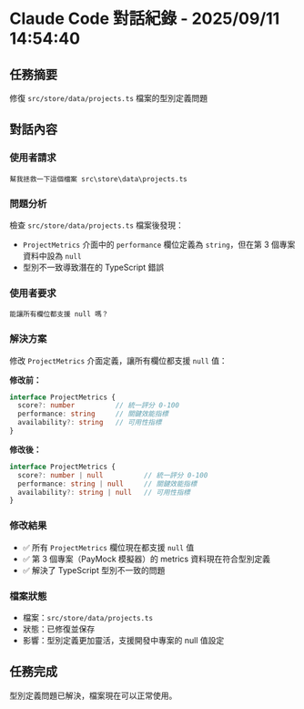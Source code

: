 # Claude Code 對話紀錄 - 2025/09/11 14:54:40

## 任務摘要
修復 `src/store/data/projects.ts` 檔案的型別定義問題

## 對話內容

### 使用者請求
```
幫我拯救一下這個檔案 src\store\data\projects.ts
```

### 問題分析
檢查 `src/store/data/projects.ts` 檔案後發現：
- `ProjectMetrics` 介面中的 `performance` 欄位定義為 `string`，但在第 3 個專案資料中設為 `null`
- 型別不一致導致潛在的 TypeScript 錯誤

### 使用者要求
```
能讓所有欄位都支援 null 嗎？
```

### 解決方案
修改 `ProjectMetrics` 介面定義，讓所有欄位都支援 `null` 值：

**修改前：**
```typescript
interface ProjectMetrics {
  score?: number          // 統一評分 0-100
  performance: string     // 關鍵效能指標
  availability?: string   // 可用性指標
}
```

**修改後：**
```typescript
interface ProjectMetrics {
  score?: number | null          // 統一評分 0-100
  performance: string | null     // 關鍵效能指標
  availability?: string | null   // 可用性指標
}
```

### 修改結果
- ✅ 所有 `ProjectMetrics` 欄位現在都支援 `null` 值
- ✅ 第 3 個專案（PayMock 模擬器）的 metrics 資料現在符合型別定義
- ✅ 解決了 TypeScript 型別不一致的問題

### 檔案狀態
- 檔案：`src/store/data/projects.ts` 
- 狀態：已修復並保存
- 影響：型別定義更加靈活，支援開發中專案的 null 值設定

## 任務完成
型別定義問題已解決，檔案現在可以正常使用。